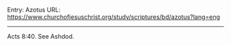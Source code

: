 Entry: Azotus
URL: https://www.churchofjesuschrist.org/study/scriptures/bd/azotus?lang=eng

---

Acts 8:40. See Ashdod.
